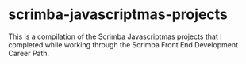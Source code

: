 # scrimba-javascriptmas-projects

This is a compilation of the Scrimba Javascriptmas projects that I completed while working through the Scrimba Front End Development Career Path. 
